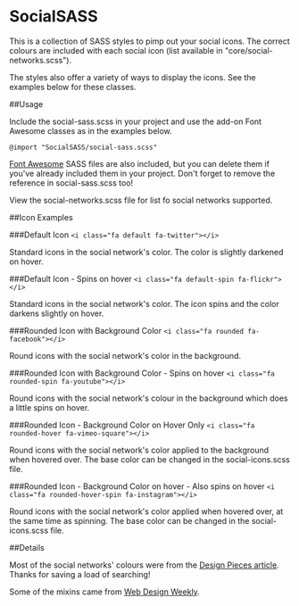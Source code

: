 # SocialSASS
This is a collection of SASS styles to pimp out your social icons. The correct colours are included with each social icon (list available in "core/social-networks.scss").

The styles also offer a variety of ways to display the icons. See the examples below for these classes.

##Usage

Include the social-sass.scss in your project and use the add-on Font Awesome classes as in the examples below.

`@import "SocialSASS/social-sass.scss"`

[Font Awesome](http://fortawesome.github.io/Font-Awesome/) SASS files are also included, but you can delete them if you've already included them in your project. Don't forget to remove the reference in social-sass.scss too!

View the social-networks.scss file for list fo social networks supported.

##Icon Examples

###Default Icon
`<i class="fa default fa-twitter"></i>`

Standard icons in the social network's color. The color is slightly darkened on hover.

###Default Icon - Spins on hover
`<i class="fa default-spin fa-flickr"></i>`

Standard icons in the social network's color. The icon spins and the color darkens slightly on hover.

###Rounded Icon with Background Color
`<i class="fa rounded fa-facebook"></i>`

Round icons with the social network's color in the background.

###Rounded Icon with Background Color - Spins on hover
`<i class="fa rounded-spin fa-youtube"></i>`

Round icons with the social network's colour in the background which does a little spins on hover.

###Rounded Icon - Background Color on Hover Only
`<i class="fa rounded-hover fa-vimeo-square"></i>`

Round icons with the social network's color applied to the background when hovered over. The base color can be changed in the social-icons.scss file.

###Rounded Icon - Background Color on hover - Also spins on hover
`<i class="fa rounded-hover-spin fa-instagram"></i>`

Round icons with the social network's color applied when hovered over, at the same time as spinning. The base color can be changed in the social-icons.scss file.

##Details

Most of the social networks' colours were from the [Design Pieces article](http://designpieces.com/2012/12/social-media-colours-hex-and-rgb). Thanks for saving a load of searching!

Some of the mixins came from [Web Design Weekly](https://github.com/web-design-weekly/sass-mixins).
